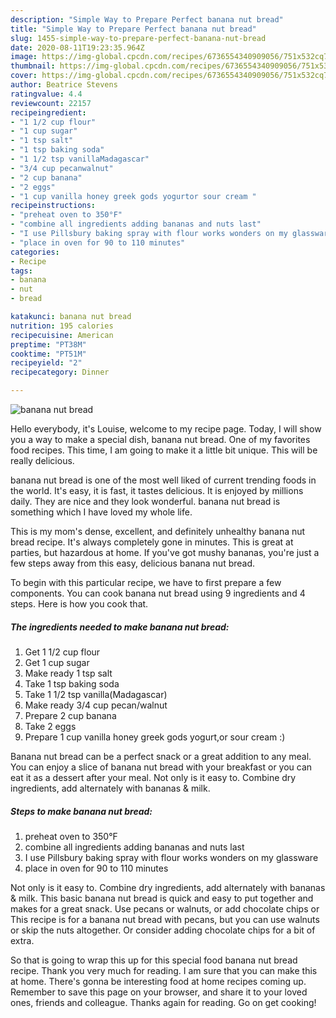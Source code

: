 ```yaml
---
description: "Simple Way to Prepare Perfect banana nut bread"
title: "Simple Way to Prepare Perfect banana nut bread"
slug: 1455-simple-way-to-prepare-perfect-banana-nut-bread
date: 2020-08-11T19:23:35.964Z
image: https://img-global.cpcdn.com/recipes/6736554340909056/751x532cq70/banana-nut-bread-recipe-main-photo.jpg
thumbnail: https://img-global.cpcdn.com/recipes/6736554340909056/751x532cq70/banana-nut-bread-recipe-main-photo.jpg
cover: https://img-global.cpcdn.com/recipes/6736554340909056/751x532cq70/banana-nut-bread-recipe-main-photo.jpg
author: Beatrice Stevens
ratingvalue: 4.4
reviewcount: 22157
recipeingredient:
- "1 1/2 cup flour"
- "1 cup sugar"
- "1 tsp salt"
- "1 tsp baking soda"
- "1 1/2 tsp vanillaMadagascar"
- "3/4 cup pecanwalnut"
- "2 cup banana"
- "2 eggs"
- "1 cup vanilla honey greek gods yogurtor sour cream "
recipeinstructions:
- "preheat oven to 350°F"
- "combine all ingredients adding bananas and nuts last"
- "I use Pillsbury baking spray with flour works wonders on my glassware"
- "place in oven for 90 to 110 minutes"
categories:
- Recipe
tags:
- banana
- nut
- bread

katakunci: banana nut bread 
nutrition: 195 calories
recipecuisine: American
preptime: "PT38M"
cooktime: "PT51M"
recipeyield: "2"
recipecategory: Dinner

---
```



![banana nut bread](https://img-global.cpcdn.com/recipes/6736554340909056/751x532cq70/banana-nut-bread-recipe-main-photo.jpg)

Hello everybody, it's Louise, welcome to my recipe page. Today, I will show you a way to make a special dish, banana nut bread. One of my favorites food recipes. This time, I am going to make it a little bit unique. This will be really delicious.

banana nut bread is one of the most well liked of current trending foods in the world. It's easy, it is fast, it tastes delicious. It is enjoyed by millions daily. They are nice and they look wonderful. banana nut bread is something which I have loved my whole life.

This is my mom&#39;s dense, excellent, and definitely unhealthy banana nut bread recipe. It&#39;s always completely gone in minutes. This is great at parties, but hazardous at home. If you&#39;ve got mushy bananas, you&#39;re just a few steps away from this easy, delicious banana nut bread.


To begin with this particular recipe, we have to first prepare a few components. You can cook banana nut bread using 9 ingredients and 4 steps. Here is how you cook that.

<!--inarticleads1-->

##### The ingredients needed to make banana nut bread:

1. Get 1 1/2 cup flour
1. Get 1 cup sugar
1. Make ready 1 tsp salt
1. Take 1 tsp baking soda
1. Take 1 1/2 tsp vanilla(Madagascar)
1. Make ready 3/4 cup pecan/walnut
1. Prepare 2 cup banana
1. Take 2 eggs
1. Prepare 1 cup vanilla honey greek gods yogurt,or sour cream :)


Banana nut bread can be a perfect snack or a great addition to any meal. You can enjoy a slice of banana nut bread with your breakfast or you can eat it as a dessert after your meal. Not only is it easy to. Combine dry ingredients, add alternately with bananas &amp; milk. 

<!--inarticleads2-->

##### Steps to make banana nut bread:

1. preheat oven to 350°F
1. combine all ingredients adding bananas and nuts last
1. I use Pillsbury baking spray with flour works wonders on my glassware
1. place in oven for 90 to 110 minutes


Not only is it easy to. Combine dry ingredients, add alternately with bananas &amp; milk. This basic banana nut bread is quick and easy to put together and makes for a great snack. Use pecans or walnuts, or add chocolate chips or This recipe is for a banana nut bread with pecans, but you can use walnuts or skip the nuts altogether. Or consider adding chocolate chips for a bit of extra. 

So that is going to wrap this up for this special food banana nut bread recipe. Thank you very much for reading. I am sure that you can make this at home. There's gonna be interesting food at home recipes coming up. Remember to save this page on your browser, and share it to your loved ones, friends and colleague. Thanks again for reading. Go on get cooking!
